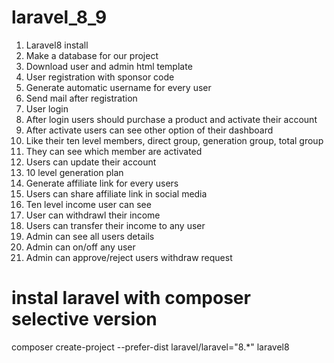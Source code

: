# laravel_8_9

1. Laravel8 install
2. Make a database for our project
3. Download user and admin html template
4. User registration with sponsor code
5. Generate automatic username for every user
6. Send mail after registration
7. User login
8. After login users should purchase a product and activate their account
9. After activate users can see other option of their dashboard
10. Like their ten level members, direct group, generation group, total group
11. They can see which member are activated
12. Users can update their account
13. 10 level generation plan
14. Generate affiliate link for every users
15. Users can share affiliate link in social media
16. Ten level income user can see
17. User can withdrawl their income
18. Users can transfer their income to any user
19. Admin can see all users details
20. Admin can on/off any user
21. Admin can approve/reject users withdraw request



# instal laravel with composer selective version
composer create-project --prefer-dist laravel/laravel="8.*" laravel8
